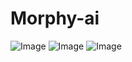 # Morphy-ai
![Image](https://github.com/user-attachments/assets/8666a23a-b263-4d54-af52-aecf5d14a3ee)
![Image](https://github.com/user-attachments/assets/bd190716-bc82-43fb-a5e3-bbb10fc24cbc)
![Image](https://github.com/user-attachments/assets/641a43ec-36bf-4546-9e28-5d226677f4b1)

